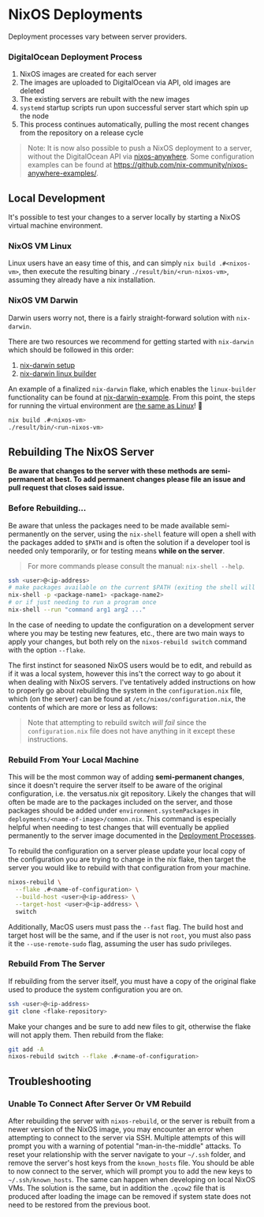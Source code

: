 # NixOS Deployments

Deployment processes vary between server providers.

### DigitalOcean Deployment Process

1. NixOS images are created for each server
2. The images are uploaded to DigitalOcean via API, old images are deleted
3. The existing servers are rebuilt with the new images
4. `systemd` startup scripts run upon successful server start which spin up the node
5. This process continues automatically, pulling the most recent changes from the repository on a release cycle

> Note: It is now also possible to push a NixOS deployment to a server, without the DigitalOcean API via [nixos-anywhere](https://nix-community.github.io/nixos-anywhere/).
> Some configuration examples can be found at https://github.com/nix-community/nixos-anywhere-examples/.

## Local Development
It's possible to test your changes to a server locally by starting a NixOS virtual machine environment.

### NixOS VM Linux
Linux users have an easy time of this, and can simply `nix build .#<nixos-vm>`, then execute the resulting binary `./result/bin/<run-nixos-vm>`,
assuming they already have a nix installation.

### NixOS VM Darwin
Darwin users worry not, there is a fairly straight-forward solution with `nix-darwin`.

There are two resources we recommend for getting started with `nix-darwin` which should be followed in this order:
1. [nix-darwin setup](https://nixcademy.com/2024/01/15/nix-on-macos/#step-2-going-declarative-with-nix-darwin) 
2. [nix-darwin linux builder](https://nixcademy.com/2024/02/12/macos-linux-builder/#the-nix-darwin-option)

An example of a finalized `nix-darwin` flake, which enables the `linux-builder` functionality can be found at [nix-darwin-example](../../../nix-darwin).
From this point, the steps for running the virtual environment are [the same as Linux](#nixos-vm-linux)! 🎉
```sh
nix build .#<nixos-vm>
./result/bin/<run-nixos-vm>
```

## Rebuilding The NixOS Server
**Be aware that changes to the server with these methods are semi-permanent at best. To add permanent changes please file
an issue and pull request that closes said issue.**

### Before Rebuilding...
Be aware that unless the packages need to be made available semi-permanently on the server,
using the `nix-shell` feature will open a shell with the packages added to `$PATH`
and is often the solution if a developer tool is needed only temporarily, or for testing means **while on the server**.
> For more commands please consult the manual: `nix-shell --help`.

```sh
ssh <user>@<ip-address>
# make packages available on the current $PATH (exiting the shell will remove them)
nix-shell -p <package-name1> <package-name2>
# or if just needing to run a program once
nix-shell --run "command arg1 arg2 ..."
```

In the case of needing to update the configuration on a development server where you may be testing new features, etc., 
there are two main ways to apply your changes, but both rely on the `nixos-rebuild switch` command with the option `--flake`.

The first instinct for seasoned NixOS users would be to edit, and rebuild as if it was a local system, however this ins't
the correct way to go about it when dealing with NixOS servers. I've tentatively added instructions on how to properly go
about rebuilding the system in the `configuration.nix` file, which (on the server) can be found at `/etc/nixos/configuration.nix`,
the contents of which are more or less as follows:
> Note that attempting to rebuild switch _will fail_ since the `configuration.nix` file does not have anything in it except these instructions.

### Rebuild From Your Local Machine
This will be the most common way of adding **semi-permanent changes**, since it doesn't require the server
itself to be aware of the original configuration, i.e. the versatus.nix git repository.
Likely the changes that will often be made are to the packages included on the server,
and those packages should be added under `environment.systemPackages` in `deployments/<name-of-image>/common.nix`.
This command is especially helpful when needing to test changes that will eventually be applied permanently
to the server image documented in the [Deployment Processes](#deployment-processes).

To rebuild the configuration on a server please update your local copy of
the configuration you are trying to change in the nix flake, then target the server
you would like to rebuild with that configuration from your machine.

```sh
nixos-rebuild \
  --flake .#<name-of-configuration> \
  --build-host <user>@<ip-address> \
  --target-host <user>@<ip-address> \
  switch
```

Additionally, MacOS users must pass the `--fast` flag.
The build host and target host will be the same, and if the user is not `root`, you must
also pass it the `--use-remote-sudo` flag, assuming the user has sudo privileges.

### Rebuild From The Server
If rebuilding from the server itself, you must have a copy of the original flake used
to produce the system configuration you are on.

```sh
ssh <user>@<ip-address>
git clone <flake-repository>
```

Make your changes and be sure to add new files to git, otherwise the flake will not apply them.
Then rebuild from the flake:

```sh
git add -A
nixos-rebuild switch --flake .#<name-of-configuration>
```

## Troubleshooting

### Unable To Connect After Server Or VM Rebuild
After rebuilding the server with `nixos-rebuild`, or the server is rebuilt from a newer
version of the NixOS image, you may encounter an error when attempting to connect to the
server via SSH. Multiple attempts of this will prompt you with a warning of potential
"man-in-the-middle" attacks. To reset your relationship with the server navigate to your
`~/.ssh` folder, and remove the server's host keys from the `known_hosts` file. You should
be able to now connect to the server, which will prompt you to add the new keys to `~/.ssh/known_hosts`. 
The same can happen when developing on local NixOS VMs. The solution is the same, but in
addition the `.qcow2` file that is produced after loading the image can be removed if
system state does not need to be restored from the previous boot.
